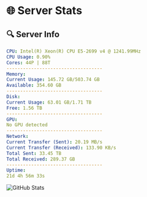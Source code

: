 # 🌐 Server Stats
## 🔍 Server Info
```yaml
CPU: Intel(R) Xeon(R) CPU E5-2699 v4 @ 1241.99MHz
CPU Usage: 0.90%
Cores: 44P | 88T
-----------------------------------
Memory:
Current Usage: 145.72 GB/503.74 GB
Available: 354.60 GB
-----------------------------------
Disk:
Current Usage: 63.01 GB/1.71 TB
Free: 1.56 TB
-----------------------------------
GPU:
No GPU detected
-----------------------------------
Network:
Current Transfer (Sent): 20.19 MB/s
Current Transfer (Received): 133.90 KB/s
Total Sent: 33.45 TB
Total Received: 289.37 GB
-----------------------------------
Uptime:
21d 4h 56m 33s
```
![GitHub Stats](https://img.shields.io/badge/Updated-2025-03-29_02:19:22-blue)
